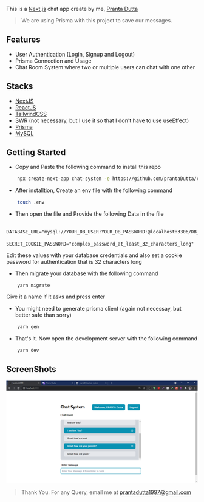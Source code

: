 This is a [Next.js](https://nextjs.org/) chat app create by me, [Pranta Dutta](https://github.com/prantaDutta)

> We are using Prisma with this project to save our messages.

## Features

- User Authentication (Login, Signup and Logout)
- Prisma Connection and Usage
- Chat Room System where two or multiple users can chat with one other

## Stacks

- [NextJS](https://nextjs.org)
- [ReactJS](https://reactjs.org/)
- [TailwindCSS](https://tailwindcss.com/)
- [SWR](https://swr.vercel.app) (not necessary, but I use it so that I don't have to use useEffect)
- [Prisma](https://prisma.io)
- [MySQL](https://www.mysql.com/)

## Getting Started

- Copy and Paste the following command to install this repo

```bash
    npx create-next-app chat-system -e https://github.com/prantaDutta/chat-system
```

- After installtion, Create an env file with the following command

```bash
    touch .env
```

- Then open the file and Provide the following Data in the file

```
    DATABASE_URL="mysql://YOUR_DB_USER:YOUR_DB_PASSWORD:@localhost:3306/DB_NAME"
    SECRET_COOKIE_PASSWORD="complex_password_at_least_32_characters_long"
```

Edit these values with your database credentials and also set a cookie password for authentication that is 32 characters long

- Then migrate your database with the following command

```
    yarn migrate
```

Give it a name if it asks and press enter

- You might need to generate prisma client (again not necessay, but better safe than sorry)

```bash
    yarn gen
```

- That's it. Now open the development server with the following command

```bash
    yarn dev
```

## ScreenShots

![ScreenShot](./public/ScreenShot.png)

> Thank You.
> For any Query, email me at prantadutta1997@gmail.com
